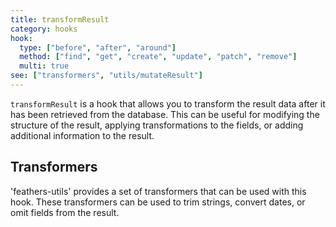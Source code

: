 ```yaml
---
title: transformResult
category: hooks
hook:
  type: ["before", "after", "around"]
  method: ["find", "get", "create", "update", "patch", "remove"]
  multi: true
see: ["transformers", "utils/mutateResult"]
---
```


`transformResult` is a hook that allows you to transform the result data after it has been retrieved from the database. This can be useful for modifying the structure of the result, applying transformations to the fields, or adding additional information to the result.

## Transformers

'feathers-utils' provides a set of transformers that can be used with this hook. These transformers can be used to trim strings, convert dates, or omit fields from the result.

<TransformersList />
